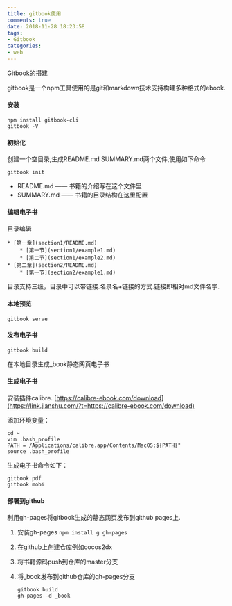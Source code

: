 ```yaml
---
title: gitbook使用
comments: true
date: 2018-11-28 18:23:58
tags:
- Gitbook
categories:
- web
---
```


Gitbook的搭建

gitbook是一个npm工具使用的是git和markdown技术支持构建多种格式的ebook.

#### 安装

```
npm install gitbook-cli
gitbook -V
```

#### 初始化

创建一个空目录,生成README.md SUMMARY.md两个文件,使用如下命令

`gitbook init`

- README.md —— 书籍的介绍写在这个文件里
- SUMMARY.md —— 书籍的目录结构在这里配置

#### 编辑电子书

目录编辑

```
* [第一章](section1/README.md)
    * [第一节](section1/example1.md)
    * [第二节](section1/example2.md)
* [第二章](section2/README.md)
    * [第一节](section2/example1.md)
```

目录支持三级，目录中可以带链接.名录名+链接的方式.链接即相对md文件名字.

#### 本地预览

`gitbook serve`

#### 发布电子书

`gitbook build`

在本地目录生成_book静态网页电子书

#### 生成电子书

安装插件calibre. [https://calibre-ebook.com/download](https://link.jianshu.com/?t=https://calibre-ebook.com/download)

添加环境变量：

```
cd ~
vim .bash_profile
PATH = /Applications/calibre.app/Contents/MacOS:${PATH}"
source .bash_profile
```

生成电子书命令如下：

```
gitbook pdf
gitbook mobi
```

#### 部署到github

利用gh-pages将gitbook生成的静态网页发布到github pages上.

1. 安装gh-pages `npm install g gh-pages` 

2. 在github上创建仓库例如cocos2dx

3. 将书籍源码push到仓库的master分支

4. 将_book发布到github仓库的gh-pages分支

   ```
   gitbook build
   gh-pages -d _book
   ```



